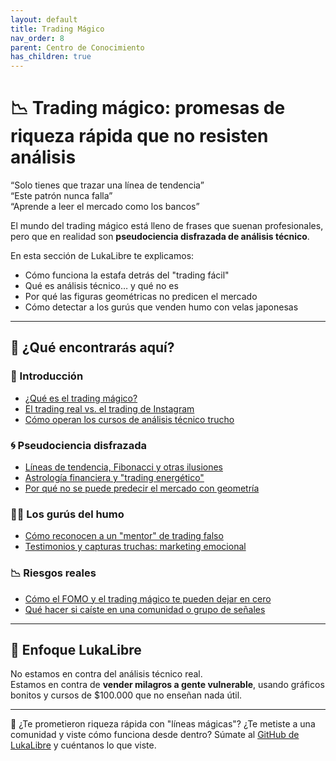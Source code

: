 ```yaml
---
layout: default
title: Trading Mágico
nav_order: 8
parent: Centro de Conocimiento
has_children: true
---
```


# 📉 Trading mágico: promesas de riqueza rápida que no resisten análisis

“Solo tienes que trazar una línea de tendencia”  
“Este patrón nunca falla”  
“Aprende a leer el mercado como los bancos”

El mundo del trading mágico está lleno de frases que suenan profesionales, pero que en realidad son **pseudociencia disfrazada de análisis técnico**.

En esta sección de LukaLibre te explicamos:

- Cómo funciona la estafa detrás del "trading fácil"
- Qué es análisis técnico… y qué no es
- Por qué las figuras geométricas no predicen el mercado
- Cómo detectar a los gurús que venden humo con velas japonesas

---

## 🧠 ¿Qué encontrarás aquí?

### 🧙 Introducción

- [¿Qué es el trading mágico?](que-es-el-trading-magico.md)
- [El trading real vs. el trading de Instagram](trading-real-vs-instagram.md)
- [Cómo operan los cursos de análisis técnico trucho](cursos-falsos.md)

### 🌀 Pseudociencia disfrazada

- [Líneas de tendencia, Fibonacci y otras ilusiones](ilusiones-graficas.md)
- [Astrología financiera y "trading energético"](trading-esoterico.md)
- [Por qué no se puede predecir el mercado con geometría](geometria-financiera.md)

### 👨‍🏫 Los gurús del humo

- [Cómo reconocen a un "mentor" de trading falso](mentor-de-trading.md)
- [Testimonios y capturas truchas: marketing emocional](testimonios-falsos.md)

### 📉 Riesgos reales

- [Cómo el FOMO y el trading mágico te pueden dejar en cero](fomo-trading.md)
- [Qué hacer si caíste en una comunidad o grupo de señales](salir-de-una-estafa.md)

---

## 🧭 Enfoque LukaLibre

No estamos en contra del análisis técnico real.  
Estamos en contra de **vender milagros a gente vulnerable**, usando gráficos bonitos y cursos de $100.000 que no enseñan nada útil.

---

📌 ¿Te prometieron riqueza rápida con "líneas mágicas"? ¿Te metiste a una comunidad y viste cómo funciona desde dentro? Súmate al [GitHub de LukaLibre](https://github.com/tuusuario/lukalibre) y cuéntanos lo que viste.
